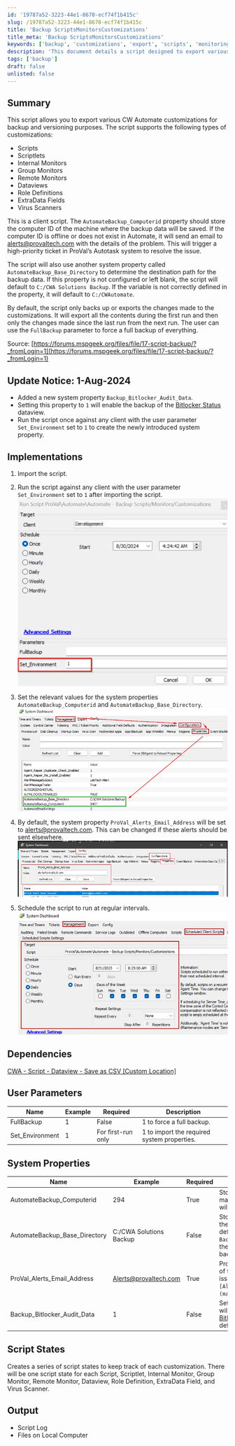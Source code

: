 ```yaml
---
id: '19787a52-3223-44e1-8670-ecf74f1b415c'
slug: /19787a52-3223-44e1-8670-ecf74f1b415c
title: 'Backup ScriptsMonitorsCustomizations'
title_meta: 'Backup ScriptsMonitorsCustomizations'
keywords: ['backup', 'customizations', 'export', 'scripts', 'monitoring', 'dataviews', 'role', 'virus']
description: 'This document details a script designed to export various ConnectWise Automate customizations for backup and versioning. It supports multiple customization types and includes features for email alerts and system property configuration, ensuring a reliable backup process.'
tags: ['backup']
draft: false
unlisted: false
---
```


## Summary

This script allows you to export various CW Automate customizations for backup and versioning purposes. The script supports the following types of customizations:

- Scripts
- Scriptlets
- Internal Monitors
- Group Monitors
- Remote Monitors
- Dataviews
- Role Definitions
- ExtraData Fields
- Virus Scanners

This is a client script. The `AutomateBackup_Computerid` property should store the computer ID of the machine where the backup data will be saved. If the computer ID is offline or does not exist in Automate, it will send an email to [alerts@provaltech.com](mailto:alerts@provaltech.com) with the details of the problem. This will trigger a high-priority ticket in ProVal’s Autotask system to resolve the issue.

The script will also use another system property called `AutomateBackup_Base_Directory` to determine the destination path for the backup data. If this property is not configured or left blank, the script will default to `C:/CWA Solutions Backup`. If the variable is not correctly defined in the property, it will default to `C:/CWAutomate`.

By default, the script only backs up or exports the changes made to the customizations. It will export all the contents during the first run and then only the changes made since the last run from the next run. The user can use the `FullBackup` parameter to force a full backup of everything.

Source: [https://forums.mspgeek.org/files/file/17-script-backup/?_fromLogin=1](https://forums.mspgeek.org/files/file/17-script-backup/?_fromLogin=1)

## Update Notice: 1-Aug-2024

- Added a new system property `Backup_Bitlocker_Audit_Data`.
- Setting this property to `1` will enable the backup of the [Bitlocker Status](/docs/6442955a-0264-44ce-aad1-9e2f973e40ec) dataview.
- Run the script once against any client with the user parameter `Set_Environment` set to `1` to create the newly introduced system property.

## Implementations

1. Import the script.  
2. Run the script against any client with the user parameter `Set_Environment` set to `1` after importing the script.  
   ![Step 2](../../../static/img/docs/19787a52-3223-44e1-8670-ecf74f1b415c/image_1.webp)  

3. Set the relevant values for the system properties `AutomateBackup_Computerid` and `AutomateBackup_Base_Directory`.  
   ![Step 3](../../../static/img/docs/19787a52-3223-44e1-8670-ecf74f1b415c/image_2.webp)  

4. By default, the system property `ProVal_Alerts_Email_Address` will be set to [alerts@provaltech.com](mailto:alerts@provaltech.com). This can be changed if these alerts should be sent elsewhere.  
   ![Step 4](../../../static/img/docs/19787a52-3223-44e1-8670-ecf74f1b415c/image_3.webp)  

5. Schedule the script to run at regular intervals.  
   ![Step 5](../../../static/img/docs/19787a52-3223-44e1-8670-ecf74f1b415c/image_4.webp)  

## Dependencies

[CWA - Script - Dataview - Save as CSV [Custom Location]](/docs/ef644f47-8268-43fd-9e8a-ab32f64ec617)  

## User Parameters

| Name               | Example | Required         | Description                               |
|--------------------|---------|------------------|-------------------------------------------|
| FullBackup         | 1       | False            | 1 to force a full backup.                 |
| Set_Environment     | 1       | For first-run only | 1 to import the required system properties.|

## System Properties

| Name                              | Example                                | Required | Description                                                                                          |
|-----------------------------------|----------------------------------------|----------|------------------------------------------------------------------------------------------------------|
| AutomateBackup_Computerid         | 294                                    | True     | Stores the computer ID of the machine where the backup data will be saved.                          |
| AutomateBackup_Base_Directory     | C:/CWA Solutions Backup                | False    | Stores the destination path for the backup data. The script will default to `C:/CWA Solutions Backup`. If there is a problem with the path in this variable, it will fall back to using `C:/CWAutomate`. |
| ProVal_Alerts_Email_Address        | [Alerts@provaltech.com](mailto:Alerts@provaltech.com) | True     | ProVal's email address to notify of the script's configuration issue. It should be `[Alerts@provaltech.com](mailto:Alerts@provaltech.com)`. |
| Backup_Bitlocker_Audit_Data       | 1                                      | False    | Setting this system property to `1` will enable the backup of the [Bitlocker Status](/docs/6442955a-0264-44ce-aad1-9e2f973e40ec) dataview. The default value is `1`. |

## Script States

Creates a series of script states to keep track of each customization. There will be one script state for each Script, Scriptlet, Internal Monitor, Group Monitor, Remote Monitor, Dataview, Role Definition, ExtraData Field, and Virus Scanner.

## Output

- Script Log
- Files on Local Computer